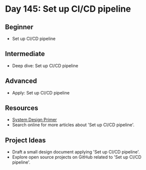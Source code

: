# Day 145: Set up CI/CD pipeline

## Beginner
- Set up CI/CD pipeline

## Intermediate
- Deep dive: Set up CI/CD pipeline

## Advanced
- Apply: Set up CI/CD pipeline

## Resources
- [System Design Primer](https://github.com/donnemartin/system-design-primer/search?q=Set+up+CI%2FCD+pipeline)
- Search online for more articles about 'Set up CI/CD pipeline'.

## Project Ideas
- Draft a small design document applying 'Set up CI/CD pipeline'.
- Explore open source projects on GitHub related to 'Set up CI/CD pipeline'.
